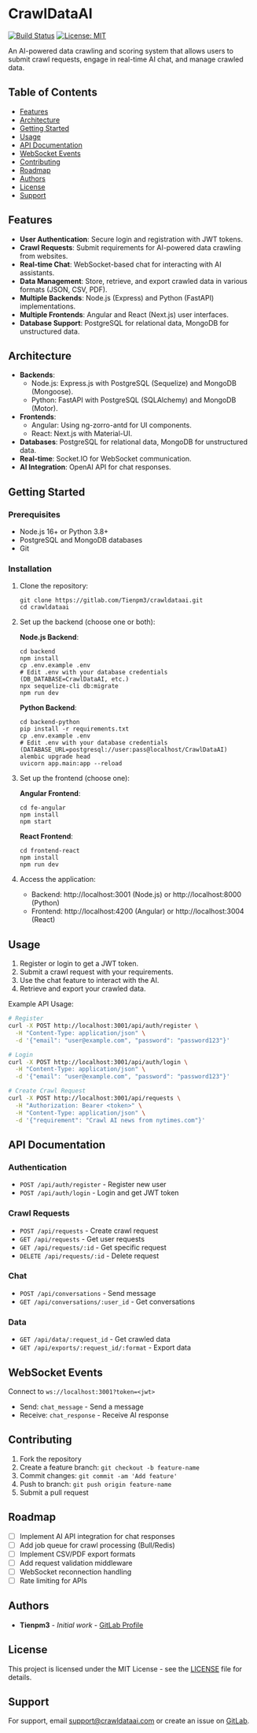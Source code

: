 # CrawlDataAI

[![Build Status](https://gitlab.com/Tienpm3/crawldataai/badges/main/pipeline.svg)](https://gitlab.com/Tienpm3/crawldataai/-/commits/main)
[![License: MIT](https://img.shields.io/badge/License-MIT-yellow.svg)](https://opensource.org/licenses/MIT)

An AI-powered data crawling and scoring system that allows users to submit crawl requests, engage in real-time AI chat, and manage crawled data.

## Table of Contents

- [Features](#features)
- [Architecture](#architecture)
- [Getting Started](#getting-started)
- [Usage](#usage)
- [API Documentation](#api-documentation)
- [WebSocket Events](#websocket-events)
- [Contributing](#contributing)
- [Roadmap](#roadmap)
- [Authors](#authors)
- [License](#license)
- [Support](#support)

## Features

- **User Authentication**: Secure login and registration with JWT tokens.
- **Crawl Requests**: Submit requirements for AI-powered data crawling from websites.
- **Real-time Chat**: WebSocket-based chat for interacting with AI assistants.
- **Data Management**: Store, retrieve, and export crawled data in various formats (JSON, CSV, PDF).
- **Multiple Backends**: Node.js (Express) and Python (FastAPI) implementations.
- **Multiple Frontends**: Angular and React (Next.js) user interfaces.
- **Database Support**: PostgreSQL for relational data, MongoDB for unstructured data.

## Architecture

- **Backends**:
  - Node.js: Express.js with PostgreSQL (Sequelize) and MongoDB (Mongoose).
  - Python: FastAPI with PostgreSQL (SQLAlchemy) and MongoDB (Motor).
- **Frontends**:
  - Angular: Using ng-zorro-antd for UI components.
  - React: Next.js with Material-UI.
- **Databases**: PostgreSQL for relational data, MongoDB for unstructured data.
- **Real-time**: Socket.IO for WebSocket communication.
- **AI Integration**: OpenAI API for chat responses.

## Getting Started

### Prerequisites

- Node.js 16+ or Python 3.8+
- PostgreSQL and MongoDB databases
- Git

### Installation

1. Clone the repository:
   ```
   git clone https://gitlab.com/Tienpm3/crawldataai.git
   cd crawldataai
   ```

2. Set up the backend (choose one or both):

   **Node.js Backend**:
   ```
   cd backend
   npm install
   cp .env.example .env
   # Edit .env with your database credentials (DB_DATABASE=CrawlDataAI, etc.)
   npx sequelize-cli db:migrate
   npm run dev
   ```

   **Python Backend**:
   ```
   cd backend-python
   pip install -r requirements.txt
   cp .env.example .env
   # Edit .env with your database credentials (DATABASE_URL=postgresql://user:pass@localhost/CrawlDataAI)
   alembic upgrade head
   uvicorn app.main:app --reload
   ```

3. Set up the frontend (choose one):

   **Angular Frontend**:
   ```
   cd fe-angular
   npm install
   npm start
   ```

   **React Frontend**:
   ```
   cd frontend-react
   npm install
   npm run dev
   ```

4. Access the application:
   - Backend: http://localhost:3001 (Node.js) or http://localhost:8000 (Python)
   - Frontend: http://localhost:4200 (Angular) or http://localhost:3004 (React)

## Usage

1. Register or login to get a JWT token.
2. Submit a crawl request with your requirements.
3. Use the chat feature to interact with the AI.
4. Retrieve and export your crawled data.

Example API Usage:

```bash
# Register
curl -X POST http://localhost:3001/api/auth/register \
  -H "Content-Type: application/json" \
  -d '{"email": "user@example.com", "password": "password123"}'

# Login
curl -X POST http://localhost:3001/api/auth/login \
  -H "Content-Type: application/json" \
  -d '{"email": "user@example.com", "password": "password123"}'

# Create Crawl Request
curl -X POST http://localhost:3001/api/requests \
  -H "Authorization: Bearer <token>" \
  -H "Content-Type: application/json" \
  -d '{"requirement": "Crawl AI news from nytimes.com"}'
```

## API Documentation

### Authentication
- `POST /api/auth/register` - Register new user
- `POST /api/auth/login` - Login and get JWT token

### Crawl Requests
- `POST /api/requests` - Create crawl request
- `GET /api/requests` - Get user requests
- `GET /api/requests/:id` - Get specific request
- `DELETE /api/requests/:id` - Delete request

### Chat
- `POST /api/conversations` - Send message
- `GET /api/conversations/:user_id` - Get conversations

### Data
- `GET /api/data/:request_id` - Get crawled data
- `GET /api/exports/:request_id/:format` - Export data

## WebSocket Events

Connect to `ws://localhost:3001?token=<jwt>`

- Send: `chat_message` - Send a message
- Receive: `chat_response` - Receive AI response

## Contributing

1. Fork the repository
2. Create a feature branch: `git checkout -b feature-name`
3. Commit changes: `git commit -am 'Add feature'`
4. Push to branch: `git push origin feature-name`
5. Submit a pull request

## Roadmap

- [ ] Implement AI API integration for chat responses
- [ ] Add job queue for crawl processing (Bull/Redis)
- [ ] Implement CSV/PDF export formats
- [ ] Add request validation middleware
- [ ] WebSocket reconnection handling
- [ ] Rate limiting for APIs

## Authors

- **Tienpm3** - *Initial work* - [GitLab Profile](https://gitlab.com/Tienpm3)

## License

This project is licensed under the MIT License - see the [LICENSE](LICENSE) file for details.

## Support

For support, email support@crawldataai.com or create an issue on [GitLab](https://gitlab.com/Tienpm3/crawldataai/-/issues).
